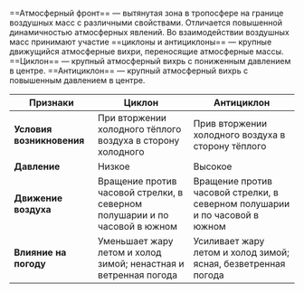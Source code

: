 ==Атмосферный фронт== — вытянутая зона в тропосфере на границе воздушных масс с различными свойствами. Отличается повышенной динамичностью атмосферных явлений.
Во взаимодействии воздушных масс принимают участие ==циклоны и антициклоны== — крупные движущийся атмосферные вихри, переносящие атмосферные массы.
==Циклон== — крупный атмосферный вихрь с пониженным давлением в центре.
==Антициклон== — крупный атмосферный вихрь с повышенным давлением в центре.

| Признаки                  | Циклон                                                                     | Антициклон                                                                 |
| ------------------------- | -------------------------------------------------------------------------- | -------------------------------------------------------------------------- |
| **Условия возникновения** | При вторжении холодного тёплого воздуха в сторону холодного                | Прив вторжении холодного воздуха в сторону тёплого                         |
| **Давление**              | Низкое                                                                     | Высокое                                                                    |
| **Движение воздуха**      | Вращение против часовой стрелки, в северном полушарии и по часовой в южном | Вращение против часовой стрелки, в северном полушарии и по часовой в южном |
| **Влияние на погоду**     | Уменьшает жару летом и холод зимой; ненастная и ветренная погода           | Усиливает жару летом и холод зимой; ясная, безветренная погода             |
